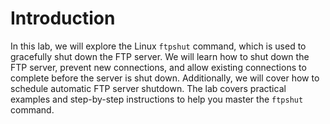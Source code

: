 # Introduction

In this lab, we will explore the Linux `ftpshut` command, which is used to gracefully shut down the FTP server. We will learn how to shut down the FTP server, prevent new connections, and allow existing connections to complete before the server is shut down. Additionally, we will cover how to schedule automatic FTP server shutdown. The lab covers practical examples and step-by-step instructions to help you master the `ftpshut` command.
